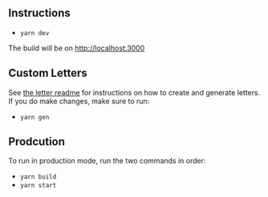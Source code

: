 ## Instructions

* `yarn dev`

The build will be on [http://localhost:3000](http://localhost:3000)
    
## Custom Letters
See [the letter readme](data/README.md) for instructions on how to create and generate letters. If you do make changes, make sure to run:
* `yarn gen`

## Prodcution

To run in production mode, run the two commands in order:

* `yarn build`
* `yarn start`